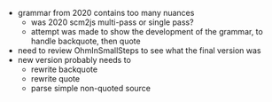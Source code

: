 - grammar from 2020 contains too many nuances
  - was 2020 scm2js multi-pass or single pass?
  - attempt was made to show the development of the grammar, to handle backquote, then quote
- need to review OhmInSmallSteps to see what the final version was
- new version probably needs to
  - rewrite backquote
  - rewrite quote
  - parse simple non-quoted source

